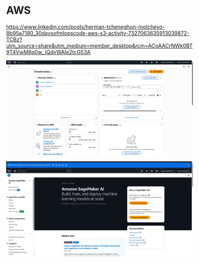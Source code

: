 # AWS


https://www.linkedin.com/posts/herman-tcheneghon-motcheyo-8b95a7180_30daysofmlopscode-aws-s3-activity-7327063635913039872-TCBz?utm_source=share&utm_medium=member_desktop&rcm=ACoAACrNWk0BT9T4VwM8q0w_jQdvWAle2tcG53A


![alt text](image.png)

![alt text](image-1.png)